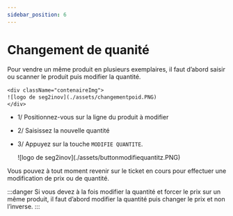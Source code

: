 ```yaml
---
sidebar_position: 6
---
```


# Changement de quanité


Pour vendre un même produit en plusieurs exemplaires, il faut d’abord saisir ou scanner le produit puis modifier la quantité.


    <div className="contenaireImg">
    ![logo de seg2inov](./assets/changementpoid.PNG)
    </div>


- 1/  Positionnez-vous sur la ligne du produit à modifier

- 2/  Saisissez la nouvelle quantité

- 3/ Appuyez sur la touche ```MODIFIE QUANTITE```.


    <div className="contenaireImg">
    ![logo de seg2inov](./assets/buttonmodifiequantitz.PNG)
    </div>

Vous pouvez à tout moment revenir sur le ticket en cours pour effectuer une modification de prix ou de quantité.

:::danger
Si vous devez à la fois modifier la quantité et forcer le prix sur un même produit, il faut d’abord modifier la quantité puis changer le prix et non l’inverse.
:::